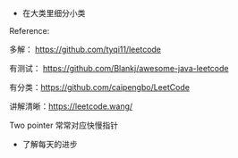 
- 在大类里细分小类

Reference:

多解：
https://github.com/tyqi11/leetcode

有测试：
https://github.com/Blankj/awesome-java-leetcode

有分类：https://github.com/caipengbo/LeetCode

讲解清晰：https://leetcode.wang/

Two pointer 常常对应快慢指针


- 了解每天的进步


